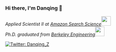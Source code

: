 ### Hi there, I'm Danqing 👋
<p><em>Applied Scientist II at <a href="https://www.amazon.science">Amazon Search Science</a><img src="https://media.giphy.com/media/fYSnHlufseco8Fh93Z/giphy.gif" width="30"></br>Ph.D. graduated from <a href="https://engineering.berkeley.edu">Berkeley Engineering</a><img src="https://media.giphy.com/media/WUlplcMpOCEmTGBtBW/giphy.gif" width="30"> 
</em></p>

[![Twitter: Danqing_Z](https://img.shields.io/twitter/follow/Danqing_Z?style=social)](https://twitter.com/Danqing_Z)
